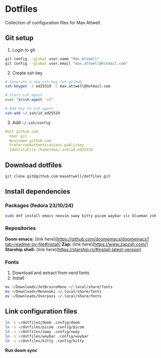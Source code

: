 # Dotfiles
Collection of configuration files for Max Attwell.

## Git setup 
1. Login to git
```sh
git config --global user.name "Max Attwell"
git config --global user.email "max.attwell@hotmail.com"
```

2. Create ssh key
``` sh
# Generate a new ssh key for github
ssh-keygen -t ed25519 -C max.attwell@hotmail.com

# Start ssh agent
eval "$(ssh-agent -s)"

# Add key to ssh agent
ssh-add ~/.ssh/id_ed25519
```

3. Add `~/.ssh/config`

```yaml
Host github.com
  User git
  Hostname github.com
  PreferredAuthentications publickey
  IdentityFile /home/max/.ssh/id_ed25519
```
## Download dotfiles

``` sh
git clone git@github.com:maxattwell/dotfiles.git
```

## Install dependencies 

### Packages (fedora 23/10/24)
``` sh
sudo dnf install emacs neovim sway kitty picom waybar vlc blueman zsh
```

### Repositories
**Doom emacs:** (link here)[https://github.com/doomemacs/doomemacs?tab=readme-ov-file#install]
**Zap:** (link here)[https://www.zapzsh.com/]
**Starship shell:** (link here)[https://starship.rs/#install-latest-version]

### Fonts
1. Download and extract from nerd fonts
2. Install
``` sh
mv ~/Downloads/JetBrainsMono ~/.local/share/fonts
mv ~/Downloads/Mononoki ~/.local/share/fonts
mv ~/Downloads/Overpass ~/.local/share/fonts
```

## Link configuration files
``` sh
ln -s ~/dotfiles/doom .config/doom
ln -s ~/dotfiles/picom .config/picom
ln -s ~/dotfiles/sway .config/sway
ln -s ~/dotfiles/waybar .config/waybar
ln -s ~/dotfiles/kitty .config/kitty
```

**Run doom sync**
